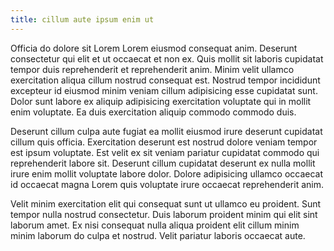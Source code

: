 ```yaml
---
title: cillum aute ipsum enim ut
---
```


Officia do dolore sit Lorem Lorem eiusmod consequat anim. Deserunt consectetur qui elit et ut occaecat et non ex. Quis mollit sit laboris cupidatat tempor duis reprehenderit et reprehenderit anim. Minim velit ullamco exercitation aliqua cillum nostrud consequat est. Nostrud tempor incididunt excepteur id eiusmod minim veniam cillum adipisicing esse cupidatat sunt. Dolor sunt labore ex aliquip adipisicing exercitation voluptate qui in mollit enim voluptate. Ea duis exercitation aliquip commodo commodo duis.

Deserunt cillum culpa aute fugiat ea mollit eiusmod irure deserunt cupidatat cillum quis officia. Exercitation deserunt est nostrud dolore veniam tempor est ipsum voluptate. Est velit ex sit veniam pariatur cupidatat commodo qui reprehenderit labore sit. Deserunt cillum cupidatat deserunt ex nulla mollit irure enim mollit voluptate labore dolor. Dolore adipisicing ullamco occaecat id occaecat magna Lorem quis voluptate irure occaecat reprehenderit anim.

Velit minim exercitation elit qui consequat sunt ut ullamco eu proident. Sunt tempor nulla nostrud consectetur. Duis laborum proident minim qui elit sint laborum amet. Ex nisi consequat nulla aliqua proident elit cillum minim minim laborum do culpa et nostrud. Velit pariatur laboris occaecat aute.
